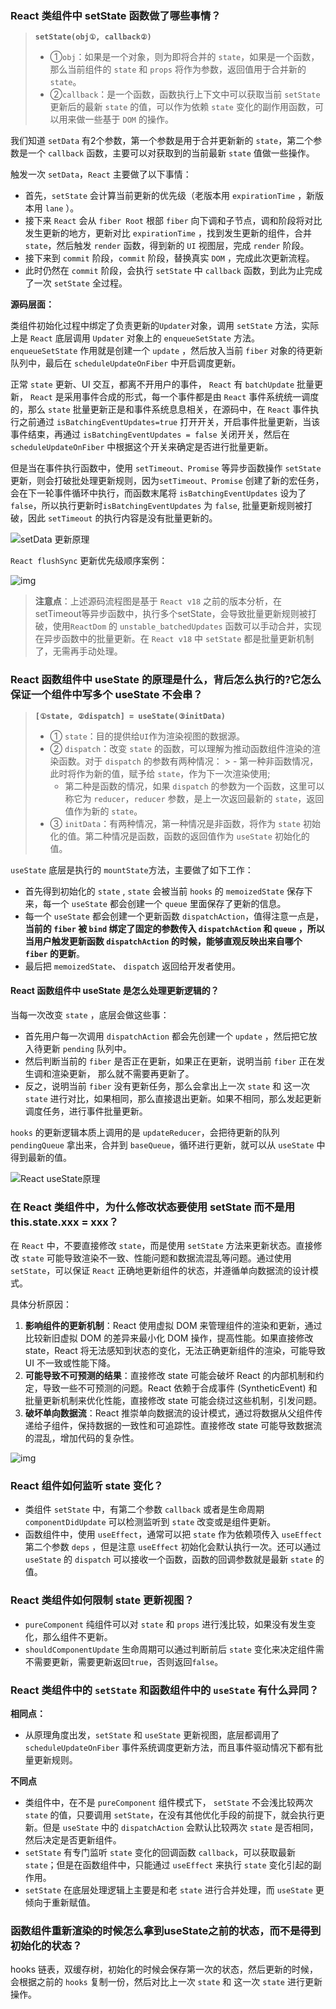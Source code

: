 ### React 类组件中 setState 函数做了哪些事情？

> **`setState(obj①, callback②)`**
>
> -  ①`obj`：如果是一个对象，则为即将合并的 `state`，如果是一个函数，那么当前组件的 `state` 和 `props` 将作为参数，返回值用于合并新的 `state`。
> -  ②`callback`：是一个函数，函数执行上下文中可以获取当前 `setState` 更新后的最新 `state` 的值，可以作为依赖 `state` 变化的副作用函数，可以用来做一些基于 `DOM` 的操作。

我们知道 `setData` 有2个参数，第一个参数是用于合并更新新的 `state`，第二个参数是一个 `callback` 函数，主要可以对获取到的当前最新 `state` 值做一些操作。

触发一次 `setData`，`React` 主要做了以下事情：

- 首先，`setState` 会计算当前更新的优先级（老版本用 `expirationTime` ，新版本用 `lane` ）。
- 接下来 `React` 会从 `fiber Root` 根部 `fiber` 向下调和子节点，调和阶段将对比发生更新的地方，更新对比 `expirationTime` ，找到发生更新的组件，合并 `state`，然后触发 `render` 函数，得到新的 `UI` 视图层，完成 `render` 阶段。
- 接下来到 `commit` 阶段，`commit` 阶段，替换真实 `DOM` ，完成此次更新流程。
- 此时仍然在 `commit` 阶段，会执行 `setState` 中 `callback` 函数，到此为止完成了一次 `setState` 全过程。

**源码层面：**

类组件初始化过程中绑定了负责更新的`Updater`对象，调用 `setState` 方法，实际上是 `React` 底层调用 `Updater` 对象上的 `enqueueSetState` 方法。 `enqueueSetState` 作用就是创建一个 `update` ，然后放入当前 `fiber` 对象的待更新队列中，最后在 `scheduleUpdateOnFiber` 中开启调度更新。

正常 `state` 更新、UI 交互，都离不开用户的事件， `React` 有 `batchUpdate` 批量更新， `React` 是采用事件合成的形式，每一个事件都是由 `React` 事件系统统一调度的，那么 `state` 批量更新正是和事件系统息息相关，在源码中，在 `React` 事件执行之前通过 `isBatchingEventUpdates=true` 打开开关，开启事件批量更新，当该事件结束，再通过 `isBatchingEventUpdates = false` 关闭开关，然后在 `scheduleUpdateOnFiber` 中根据这个开关来确定是否进行批量更新。

但是当在事件执行函数中，使用 `setTimeout、Promise` 等异步函数操作 `setState` 更新，则会打破批处理更新规则，因为`setTimeout、Promise` 创建了新的宏任务，会在下一轮事件循环中执行，而函数末尾将 `isBatchingEventUpdates` 设为了 `false`，所以执行更新时`isBatchingEventUpdates` 为 `false`, 批量更新规则被打破，因此 `setTimeout` 的执行内容是没有批量更新的。

![setData 更新原理](https://p.ipic.vip/eglis5.png)

`React flushSync` 更新优先级顺序案例：

![img](https://p.ipic.vip/2jjnvy.jpg)



> **注意点**：上述源码流程图是基于 `React v18` 之前的版本分析，在setTimeout等异步函数中，执行多个setState，会导致批量更新规则被打破，使用`ReactDom` 的 `unstable_batchedUpdates` 函数可以手动合并，实现在异步函数中的批量更新。在 `React v18` 中 `setState` 都是批量更新机制了，无需再手动处理。

### React 函数组件中 useState 的原理是什么，背后怎么执行的?它怎么保证一个组件中写多个 useState 不会串？

>  **`[①state, ②dispatch] = useState(③initData)`**
>
> - ① `state`：目的提供给`UI`作为渲染视图的数据源。
> - ② `dispatch`：改变 `state` 的函数，可以理解为推动函数组件渲染的渲染函数。对于 `dispatch` 的参数有两种情况：
    >   - 第一种非函数情况，此时将作为新的值，赋予给 `state`，作为下一次渲染使用;
>   - 第二种是函数的情况，如果 `dispatch` 的参数为一个函数，这里可以称它为 `reducer`，`reducer` 参数，是上一次返回最新的 `state`，返回值作为新的 `state`。
> - ③ `initData`：有两种情况，第一种情况是非函数，将作为 `state` 初始化的值。第二种情况是函数，函数的返回值作为 `useState` 初始化的值。

`useState` 底层是执行的 `mountState`方法，主要做了如下工作：

* 首先得到初始化的 `state` , `state` 会被当前 `hooks` 的 `memoizedState` 保存下来，每一个 `useState` 都会创建一个 `queue` 里面保存了更新的信息。
* 每一个 `useState` 都会创建一个更新函数 `dispatchAction`，值得注意一点是，**当前的 `fiber` 被 `bind` 绑定了固定的参数传入 `dispatchAction` 和 `queue` ，所以当用户触发更新函数 `dispatchAction` 的时候，能够直观反映出来自哪个 `fiber` 的更新**。
* 最后把 `memoizedState`、 `dispatch` 返回给开发者使用。

#### React 函数组件中 useState 是怎么处理更新逻辑的？

当每一次改变 `state` ，底层会做这些事：

- 首先用户每一次调用 `dispatchAction` 都会先创建一个 `update` ，然后把它放入待更新 `pending` 队列中。
- 然后判断当前的 `fiber` 是否正在更新，如果正在更新，说明当前 `fiber` 正在发生调和渲染更新， 那么就不需要再更新了。
- 反之，说明当前 `fiber` 没有更新任务，那么会拿出上一次 `state` 和 这一次 `state` 进行对比，如果相同，那么直接退出更新。如果不相同，那么发起更新调度任务，进行事件批量更新。

`hooks` 的更新逻辑本质上调用的是 `updateReducer`，会把待更新的队列 `pendingQueue` 拿出来，合并到 `baseQueue`，循环进行更新，就可以从 `useState` 中得到最新的值。

![React useState原理](https://p.ipic.vip/kaceem.png)

### 在 React 类组件中，为什么修改状态要使用 setState 而不是用 this.state.xxx = xxx？

在 `React` 中，不要直接修改 `state`，而是使用 `setState` 方法来更新状态。直接修改 `state` 可能导致渲染不一致、性能问题和数据流混乱等问题。通过使用 `setState`，可以保证 `React` 正确地更新组件的状态，并遵循单向数据流的设计模式。

具体分析原因：

1. **影响组件的更新机制**：React 使用虚拟 DOM 来管理组件的渲染和更新，通过比较新旧虚拟 DOM 的差异来最小化 DOM 操作，提高性能。如果直接修改 state，React 将无法感知到状态的变化，无法正确更新组件的渲染，可能导致 UI 不一致或性能下降。
2. **可能导致不可预测的结果**：直接修改 state 可能会破坏 React 的内部机制和约定，导致一些不可预测的问题。React 依赖于合成事件 (SyntheticEvent) 和批量更新机制来优化性能，直接修改 state 可能会绕过这些机制，引发问题。
3. **破坏单向数据流**：React 推崇单向数据流的设计模式，通过将数据从父组件传递给子组件，保持数据的一致性和可追踪性。直接修改 state 可能导致数据流的混乱，增加代码的复杂性。

![img](https://p1-juejin.byteimg.com/tos-cn-i-k3u1fbpfcp/e8d2eab837b144e9aa072e4cc3ddb5ac~tplv-k3u1fbpfcp-zoom-in-crop-mark:1512:0:0:0.awebp)

### React 组件如何监听 state 变化？

* 类组件 `setState` 中，有第二个参数 `callback` 或者是生命周期 `componentDidUpdate` 可以检测监听到 `state` 改变或是组件更新。
* 函数组件中，使用 `useEffect`，通常可以把 `state` 作为依赖项传入 `useEffect` 第二个参数 `deps` ，但是注意 `useEffect` 初始化会默认执行一次。还可以通过 `useState` 的 `dispatch` 可以接收一个函数，函数的回调参数就是最新 `state` 的值。

### React 类组件如何限制 state 更新视图？

- `pureComponent` 纯组件可以对 `state` 和 `props` 进行浅比较，如果没有发生变化，那么组件不更新。
- `shouldComponentUpdate` 生命周期可以通过判断前后 `state` 变化来决定组件需不需要更新，需要更新返回`true`，否则返回`false`。

### React 类组件中的 `setState` 和函数组件中的 `useState` 有什么异同？

**相同点：**

- 从原理角度出发，`setState` 和 `useState` 更新视图，底层都调用了 `scheduleUpdateOnFiber` 事件系统调度更新方法，而且事件驱动情况下都有批量更新规则。

**不同点**

- 类组件中，在不是 `pureComponent` 组件模式下， `setState` 不会浅比较两次 `state` 的值，只要调用 `setState`，在没有其他优化手段的前提下，就会执行更新。但是 `useState` 中的 `dispatchAction` 会默认比较两次 `state` 是否相同，然后决定是否更新组件。
- `setState` 有专门监听 `state` 变化的回调函数 `callback`，可以获取最新 `state`；但是在函数组件中，只能通过 `useEffect` 来执行 `state` 变化引起的副作用。
- `setState` 在底层处理逻辑上主要是和老 `state` 进行合并处理，而 `useState` 更倾向于重新赋值。

### 函数组件重新渲染的时候怎么拿到useState之前的状态，而不是得到初始化的状态？

hooks 链表，双缓存树，初始化的时候会保存第一次的状态，然后更新的时候，会根据之前的 `hooks` 复制一份，然后对比上一次 `state` 和 这一次 `state` 进行更新操作。